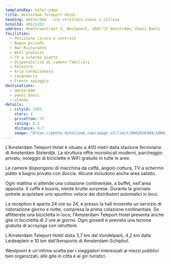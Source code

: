 ```yaml
---
templateKey: hotel-page
title: Amsterdam Teleport Hotel
heading: Amsterdam - una struttura nuova e stilosa
hotelId: 48121252
address: Heathrowstraat 5, Westpoort, 1043 CE Amsterdam, Paesi Bassi
facilities:
  - Posizione sicura e centrale
  - Bagno privato
  - Bar-Ristorante
  - WiFi gratuito
  - TV a schermo piatto
  - Disponibilità di camere familiari
  - Palestra
  - Aria condizionata
  - Lavanderia
  - Fronte spiaggia
destinations:
  - amsterdam
  - paesi bassi
  - olanda
details:
  - cityid: 1503
    stars: 4
    pricefrom: 72
    rating: 8.3
    distance: 9.7
    image: "https://photo.hotellook.com/image_v2/limit/6662616384/1000/520.auto"
---
```

L'Amsterdam Teleport Hotel è situato a 400 metri dalla stazione ferroviaria di Amsterdam Sloterdijk. La struttura offre monolocali moderni, parcheggio privato, noleggio di biciclette e WiFi gratuito in tutte le aree.

Le camere dispongono di macchina da caffè, angolo cottura, TV a schermo piatto e bagno privato con doccia. Alcune includono anche area salotto.

Ogni mattina vi attende una colazione continentale, a buffet, nell'area apposita. Il caffè è buono, niente brutte sorprese. Durante la giornata potrete acquistare uno spuntino veloce dai distributori automatici in loco.

La reception è aperta 24 ore su 24, e presso la hall troverete un servizio di ristorazione giorno e notte, compresa la prima colazione continentale. Se affitterete una bicicletta in loco, l'Amsterdam Teleport Hotel presenta anche gite in bicicletta di 2 ore al giorno. Ogni giovedì è prevista una lezione gratuita di acroyoga con istruttore.

L'Amsterdam Teleport Hotel dista 3,7 km dal Vondelpark, 4,2 km dalla Leidseplein e 10 km dall'Aeroporto di Amsterdam-Schiphol.

Westpoort è un'ottima scelta per i viaggiatori interessati ai mezzi pubblici ben organizzati, alle gite in città e ai giri turistici.

